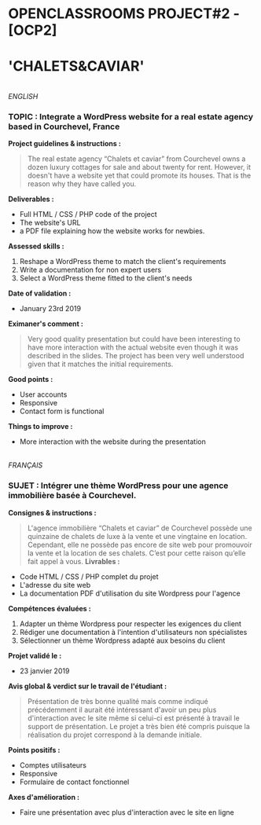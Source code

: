 # OPENCLASSROOMS PROJECT#2 - [OCP2]
# 'CHALETS&CAVIAR'
\
*ENGLISH*
### TOPIC : Integrate a WordPress website for a real estate agency based in Courchevel, France
**Project guidelines & instructions :**
>The real estate agency “Chalets et caviar” from Courchevel owns a dozen luxury cottages for sale and about twenty for rent. However, it doesn't have a website yet that could promote its houses. That is the reason why they have called you.

**Deliverables :**
- Full HTML / CSS / PHP code of the project 
- The website's URL
- a PDF file explaining how the website works for newbies.

**Assessed skills :**
1. Reshape a WordPress theme to match the client's requirements
2. Write a documentation for non expert users
3. Select a WordPress theme fitted to the client's needs

**Date of validation :**
- January 23rd 2019

**Eximaner's comment :**
> Very good quality presentation but could have been interesting to have more interaction with the actual website even though it was described in the slides. The project has been very well understood given that it matches the initial requirements.

**Good points :**
- User accounts
- Responsive
- Contact form is functional

**Things to improve :**
- More interaction with the website during the presentation

\
*FRANÇAIS* 
### SUJET : Intégrer une thème WordPress pour une agence immobilière basée à Courchevel.
**Consignes & instructions :**
>L'agence immobilière “Chalets et caviar” de Courchevel possède une quinzaine de chalets de luxe à la vente et une vingtaine en location. Cependant, elle ne possède pas encore de site web pour promouvoir la vente et la location de ses chalets. C’est pour cette raison qu’elle fait appel à vous.
**Livrables :**
- Code HTML / CSS / PHP complet du projet 
- L'adresse du site web
- La documentation PDF d'utilisation du site Wordpress pour l'agence

**Compétences évaluées :**
1. Adapter un thème Wordpress pour respecter les exigences du client
2. Rédiger une documentation à l'intention d'utilisateurs non spécialistes
3. Sélectionner un thème Wordpress adapté aux besoins du client

**Projet validé le :**
- 23 janvier 2019

**Avis global & verdict sur le travail de l'étudiant :**
> Présentation de très bonne qualité mais comme indiqué précédemment il aurait été intéressant d'avoir un peu plus d'interaction avec le site même si celui-ci est présenté à travail le support de présentation. Le projet a très bien été compris puisque la réalisation du projet correspond à la demande initiale.

**Points positifs :**
- Comptes utilisateurs
- Responsive
- Formulaire de contact fonctionnel

**Axes d'amélioration :**
- Faire une présentation avec plus d'interaction avec le site en ligne

